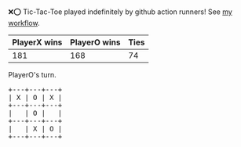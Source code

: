 :x::o: Tic-Tac-Toe played indefinitely by github action runners! See [my workflow](.github/workflows/play.yaml).

|PlayerX wins|PlayerO wins|Ties|
|-|-|-|
|181|168|74|

PlayerO's turn.

<pre>
+---+---+---+
| X | O | X |
+---+---+---+
|   | O |   |
+---+---+---+
|   | X | O |
+---+---+---+
</pre>